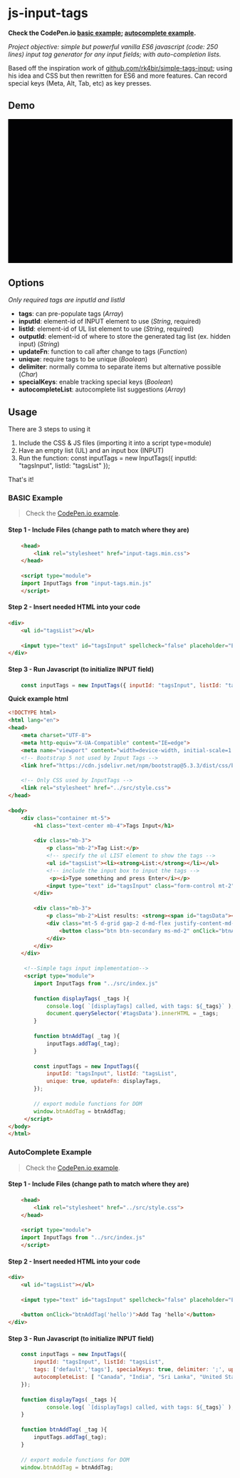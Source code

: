 # js-input-tags
**Check the CodePen.io [basic example](https://codepen.io/mindflowgo/pen/PwYNQVe); [autocomplete example](https://codepen.io/mindflowgo/pen/MYgyVgg).**

*Project objective: simple but powerful vanilla ES6 javascript (code: 250 lines) input tag generator for any input fields; with auto-completion lists.*

Based off the inspiration work of [github.com/rk4bir/simple-tags-input](https://github.com/rk4bir/simple-tags-input); using his idea and CSS but then rewritten for ES6 and more features. Can record special keys (Meta, Alt, Tab, etc) as key presses.

## Demo
![demonstration](./example/media/autocomplete.gif)

## Options
*Only required tags are inputId and listId*
- **tags**: can pre-populate tags (*Array*)
- **inputId**: element-id of INPUT element to use (*String*, required)
- **listId**: element-id of UL list element to use (*String*, required)
- **outputId**: element-id of where to store the generated tag list (ex. hidden input) (*String*)
- **updateFn**: function to call after change to tags (*Function*)
- **unique**: require tags to be unique (*Boolean*)
- **delimiter**: normally comma to separate items but alternative possible (*Char*)
- **specialKeys**: enable tracking special keys (*Boolean*)
- **autocompleteList**: autocomplete list suggestions (*Array*)

## Usage
There are 3 steps to using it
1. Include the CSS & JS files (importing it into a script type=module)
2. Have an empty list (UL) and an input box (INPUT)
3. Run the function: const inputTags = new InputTags({ inputId: "tagsInput", listId: "tagsList" });

That's it!

### BASIC Example
> Check the [CodePen.io example](https://codepen.io/mindflowgo/pen/PwYNQVe).

#### Step 1 - Include Files (change path to match where they are)
```html
    <head>
        <link rel="stylesheet" href="input-tags.min.css">
    </head>

    <script type="module">
    import InputTags from "input-tags.min.js"
    </script>
```

#### Step 2 - Insert needed HTML into your code
```html
<div>
    <ul id="tagsList"></ul>
    
    <input type="text" id="tagsInput" spellcheck="false" placeholder="Enter a tag" />
</div>
```

#### Step 3 - Run Javascript (to initialize INPUT field)
```javascript
    const inputTags = new InputTags({ inputId: "tagsInput", listId: "tagsList" });
```

**Quick example html**
```html
<!DOCTYPE html>
<html lang="en">
<head>
    <meta charset="UTF-8">
    <meta http-equiv="X-UA-Compatible" content="IE=edge">
    <meta name="viewport" content="width=device-width, initial-scale=1.0">
    <!-- Bootstrap 5 not used by Input Tags -->
    <link href="https://cdn.jsdelivr.net/npm/bootstrap@5.3.3/dist/css/bootstrap.min.css" rel="stylesheet" integrity="sha384-QWTKZyjpPEjISv5WaRU9OFeRpok6YctnYmDr5pNlyT2bRjXh0JMhjY6hW+ALEwIH" crossorigin="anonymous">
    
    <!-- Only CSS used by InputTags -->
    <link rel="stylesheet" href="../src/style.css">
</head>

<body>
    <div class="container mt-5">
        <h1 class="text-center mb-4">Tags Input</h1>
            
        <div class="mb-3">
            <p class="mb-2">Tag List:</p>
            <!-- specify the ul LIST element to show the tags -->
            <ul id="tagsList"><li><strong>List:</strong></li></ul>
            <!-- include the input box to input the tags -->
             <p><i>Type something and press Enter</i></p>
            <input type="text" id="tagsInput" class="form-control mt-2" spellcheck="false" placeholder="Enter a tag" />
        </div>
            
        <div class="mb-3">
            <p class="mb-2">List results: <strong><span id="tagsData"></span></strong></p>
            <div class="mt-5 d-grid gap-2 d-md-flex justify-content-md-start">
                <button class="btn btn-secondary ms-md-2" onClick="btnAddTag('hello')">Add Tag 'hello'</button>
            </div>
        </div>
    </div>

     <!--Simple tags input implementation-->
     <script type="module">
        import InputTags from "../src/index.js"

        function displayTags( _tags ){
            console.log( `[displayTags] called, with tags: ${_tags}` );
            document.querySelector('#tagsData').innerHTML = _tags;
        }

        function btnAddTag( _tag ){
            inputTags.addTag(_tag);
        }

        const inputTags = new InputTags({ 
			inputId: "tagsInput", listId: "tagsList",
			unique: true, updateFn: displayTags,
		});

        // export module functions for DOM
        window.btnAddTag = btnAddTag;
     </script>
</body>
</html>        
```

### AutoComplete Example
> Check the [CodePen.io example](https://codepen.io/mindflowgo/pen/MYgyVgg).

#### Step 1 - Include Files (change path to match where they are)
```html
    <head>
        <link rel="stylesheet" href="../src/style.css">
    </head>

    <script type="module">
    import InputTags from "../src/index.js"
    </script>
```

#### Step 2 - Insert needed HTML into your code
```html
<div>
    <ul id="tagsList"></ul>
    
    <input type="text" id="tagsInput" spellcheck="false" placeholder="Enter a tag" />

    <button onClick="btnAddTag('hello')">Add Tag 'hello'</button>
</div>
```

#### Step 3 - Run Javascript (to initialize INPUT field)
```javascript
    const inputTags = new InputTags({ 
        inputId: "tagsInput", listId: "tagsList",
        tags: ['default','tags'], specialKeys: true, delimiter: ';', updateFn: displayTags,
        autocompleteList: [ "Canada", "India", "Sri Lanka", "United States", "United 'UK' Kingdom", "Vietnam", "Zimbabwe"]
    });

    function displayTags( _tags ){
            console.log( `[displayTags] called, with tags: ${_tags}` );
    }

    function btnAddTag( _tag ){
        inputTags.addTag(_tag);
    }

    // export module functions for DOM
    window.btnAddTag = btnAddTag;
```

